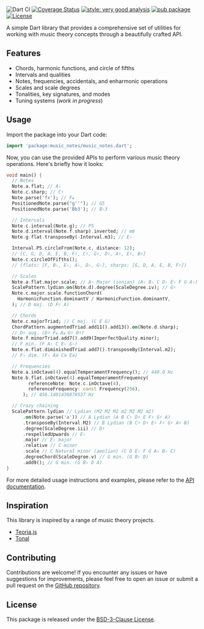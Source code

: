 ![Dart CI](https://github.com/albertms10/music_notes/workflows/Dart%20CI/badge.svg)
[![Coverage Status](https://coveralls.io/repos/github/albertms10/music_notes/badge.svg?branch=main)](https://coveralls.io/github/albertms10/music_notes?branch=main)
[![style: very good analysis](https://img.shields.io/badge/style-very_good_analysis-B22C89.svg)](https://pub.dev/packages/very_good_analysis)
[![pub package](https://img.shields.io/pub/v/music_notes.svg)](https://pub.dev/packages/music_notes)
[![License](https://img.shields.io/badge/License-BSD_3--Clause-blue.svg)](https://opensource.org/license/bsd-3-clause/)

A simple Dart library that provides a comprehensive set of utilities for working with music theory concepts through a beautifully crafted API.

## Features

- Chords, harmonic functions, and circle of fifths
- Intervals and qualities
- Notes, frequencies, accidentals, and enharmonic operations
- Scales and scale degrees
- Tonalities, key signatures, and modes
- Tuning systems (_work in progress_)

## Usage

Import the package into your Dart code:

```dart
import 'package:music_notes/music_notes.dart';
```

Now, you can use the provided APIs to perform various music theory operations. Here's briefly how it looks:

```dart
void main() {
  // Notes
  Note.a.flat; // A♭
  Note.c.sharp; // C♯
  Note.parse('fx'); // F𝄪
  PositionedNote.parse("g''"); // G5
  PositionedNote.parse('Bb3'); // B♭3

  // Intervals
  Note.c.interval(Note.g); // P5
  Note.d.interval(Note.f.sharp).inverted; // m6
  Note.g.flat.transposeBy(-Interval.m3); // E♭

  Interval.P5.circleFrom(Note.c, distance: 12);
  // [C, G, D, A, E, B, F♯, C♯, G♯, D♯, A♯, E♯, B♯]
  Note.c.circleOfFifths();
  // (flats: [F, B♭, E♭, A♭, D♭, G♭], sharps: [G, D, A, E, B, F♯])

  // Scales
  Note.a.flat.major.scale; // A♭ Major (ionian) (A♭ B♭ C D♭ E♭ F G A♭)
  ScalePattern.lydian.on(Note.d).degree(ScaleDegree.iv); // G♯
  Note.c.major.scale.functionChord(
    HarmonicFunction.dominantV / HarmonicFunction.dominantV,
  ); // D maj. (D F♯ A)

  // Chords
  Note.c.majorTriad; // C maj. (C E G)
  ChordPattern.augmentedTriad.add11().add13().on(Note.d.sharp);
  // D♯ aug. (D♯ F𝄪 A𝄪 G♯ B♯)
  Note.f.minorTriad.add7().add9(ImperfectQuality.minor);
  // F min. (F A♭ C E♭ G♭)
  Note.e.flat.diminishedTriad.add7().transposeBy(Interval.m2);
  // F♭ dim. (F♭ A𝄫 C𝄫 E𝄫)

  // Frequencies
  Note.a.inOctave(4).equalTemperamentFrequency(); // 440.0 Hz
  Note.b.flat.inOctave(4).equalTemperamentFrequency(
        referenceNote: Note.c.inOctave(4),
        referenceFrequency: const Frequency(256),
      ); // 456.1401436878537 Hz

  // Crazy chaining
  ScalePattern.lydian // Lydian (M2 M2 M2 m2 M2 M2 m2)
      .on(Note.parse('a')) // A Lydian (A B C♯ D♯ E F♯ G♯ A)
      .transposeBy(Interval.M2) // B Lydian (B C♯ D♯ E♯ F♯ G♯ A♯ B)
      .degree(ScaleDegree.iii) // D♯
      .respelledUpwards // E♭
      .major // E♭ major
      .relative // C minor
      .scale // C Natural minor (aeolian) (C D E♭ F G A♭ B♭ C)
      .degreeChord(ScaleDegree.v) // G min. (G B♭ D)
      .add9(); // G min. (G B♭ D A)
}
```

For more detailed usage instructions and examples, please refer to the [API documentation](https://pub.dev/documentation/music_notes/latest/).

## Inspiration

This library is inspired by a range of music theory projects.

- [Teoria.js](https://github.com/saebekassebil/teoria)
- [Tonal](https://github.com/tonaljs/tonal)

## Contributing

Contributions are welcome! If you encounter any issues or have suggestions for improvements, please feel free to open an issue or submit a pull request on the [GitHub repository](https://github.com/albertms10/music_notes/pulls).

## License

This package is released under the [BSD-3-Clause License](LICENSE).
